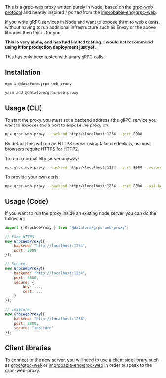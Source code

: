 This is a grpc-web proxy written purely in Node, based on the [grpc-web protocol](https://github.com/grpc/grpc/blob/master/doc/PROTOCOL-WEB.md) and heavily inspired / ported from the [improbable-eng/grpc-web](https://github.com/improbable-eng/grpc-web).

If you write gRPC services in Node and want to expose them to web clients, without having to run additional infrastructure such as Envoy or the above libraries then this is for you.

**This is very alpha, and has had limited testing. I would not recommend using it for production deployment just yet.**

This has only been tested with unary gRPC calls.

## Installation

```bash
npm i @dataform/grpc-web-proxy
```

```bash
yarn add @dataform/grpc-web-proxy
```

## Usage (CLI)

To start the proxy, you must set a backend address (the gRPC service you want to expose) and a port to expose the proxy on.

```bash
npx grpc-web-proxy --backend http://localhost:1234 --port 8000
```

By default this will run an HTTPS server using fake credentials, as most browsers require HTTPS for HTTP2.

To run a normal http server anyway:

```bash
npx grpc-web-proxy --backend http://localhost:1234 --port 8000 --secure insecure
```

To provide your own certs:

```bash
npx grpc-web-proxy --backend http://localhost:1234 --port 8000 --ssl-key-path somekey.key --ssl-cert-path somecert.crt
```

## Usage (Code)

If you want to run the proxy inside an existing node server, you can do the following:

```js
import { GrpcWebProxy } from "@dataform/grpc-web-proxy";

// Fake HTTPS.
new GrpcWebProxy({
    backend: "http://localhost:1234",
    port: 8000
});

// Secure.
new GrpcWebProxy({
    backend: "http://localhost:1234",
    port: 8000,
    secure: {
        key: ...,
        cert: ...
    }
});

// Insecure.
new GrpcWebProxy({
    backend: "http://localhost:1234",
    port: 8000,
    secure: "insecure"
});
```

## Client libraries

To connect to the new server, you will need to use a client side library such as [grpc/grpc-web](https://github.com/grpc/grpc-web) or [improbable-eng/grpc-web](https://github.com/improbable-eng/grpc-web/tree/master/client/grpc-web) in order to speak to the grpc-web-proxy.
